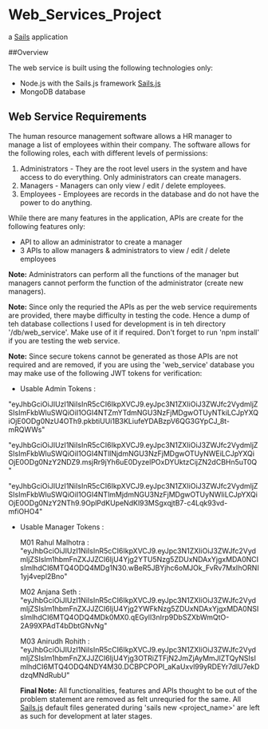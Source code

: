 # Web_Services_Project

a [Sails](http://sailsjs.org) application

##Overview

The web service is built using the following technologies only:

* Node.js with the Sails.js framework [Sails.js](http://sailsjs.org/)
* MongoDB database

## Web Service Requirements
The human resource management software allows a HR manager to manage a list of employees within their company. The software allows for the following roles, each with different levels of permissions:

1. Administrators - They are the root level users in the system and have access to do everything. Only administrators can create managers.
2. Managers - Managers can only view / edit / delete employees.
3. Employees - Employees are records in the database and do not have the power to do anything.

While there are many features in the application, APIs are create for the following features only:

* API to allow an administrator to create a manager
* 3 APIs to allow managers & administrators to view / edit / delete employees

**Note:** Administrators can perform all the functions of the manager but managers cannot perform the function of the administrator (create new managers).

**Note:** Since only the requried the APIs as per the web service requirements are provided, there maybe difficulty in testing the code. Hence a dump of teh database collections I used for development is in teh directory '/db/web_service'. Make use of it if required. Don't forget to run 'npm install' if you are testing the web service.

**Note:** Since secure tokens cannot be generated as those APIs are not required and are removed, if you are using the 'web_service' database you may make use of the following JWT tokens for verification:

* Usable Admin Tokens :

 "eyJhbGciOiJIUzI1NiIsInR5cCI6IkpXVCJ9.eyJpc3N1ZXIiOiJ3ZWJfc2VydmljZSIsImFkbWluSWQiOiI1OGI4NTZmYTdmNGU3NzFjMDgwOTUyNTkiLCJpYXQiOjE0ODg0NzU4OTh9.pkbtiUUi1B3KLiufeYDABzpV6QG3GYpCJ_8t-mRQWWs"

 "eyJhbGciOiJIUzI1NiIsInR5cCI6IkpXVCJ9.eyJpc3N1ZXIiOiJ3ZWJfc2VydmljZSIsImFkbWluSWQiOiI1OGI4NTllNjdmNGU3NzFjMDgwOTUyNWEiLCJpYXQiOjE0ODg0NzY2NDZ9.msjRr9jYh6uE0DyzelPOxDYUktzCijZN2dCBHn5uT0Q"

 "eyJhbGciOiJIUzI1NiIsInR5cCI6IkpXVCJ9.eyJpc3N1ZXIiOiJ3ZWJfc2VydmljZSIsImFkbWluSWQiOiI1OGI4NTlmMjdmNGU3NzFjMDgwOTUyNWIiLCJpYXQiOjE0ODg0NzY2NTh9.9OplPdKUpeNdKl93MSgxqjtB7-c4Lqk93vd-mfiOHO4"

* Usable Manager Tokens :

  M01 Rahul Malhotra  : "eyJhbGciOiJIUzI1NiIsInR5cCI6IkpXVCJ9.eyJpc3N1ZXIiOiJ3ZWJfc2VydmljZSIsIm1hbmFnZXJJZCI6IjU4Yjg2YTU5Nzg5ZDUxNDAxYjgxMDA0NCIsImlhdCI6MTQ4ODQ4MDg1N30.wBeR5JBYjhc6oMJOk_FvRv7MxIhORNI1yj4vepl2Bno"

  M02 Anjana Seth :
  "eyJhbGciOiJIUzI1NiIsInR5cCI6IkpXVCJ9.eyJpc3N1ZXIiOiJ3ZWJfc2VydmljZSIsIm1hbmFnZXJJZCI6IjU4Yjg2YWFkNzg5ZDUxNDAxYjgxMDA0NSIsImlhdCI6MTQ4ODQ4MDk0MX0.qEGyll3nIrp9DbSZXbWmQtO-2A99XPAdT4bDbtGNvNg"

  M03 Anirudh Rohith :
  "eyJhbGciOiJIUzI1NiIsInR5cCI6IkpXVCJ9.eyJpc3N1ZXIiOiJ3ZWJfc2VydmljZSIsIm1hbmFnZXJJZCI6IjU4Yjg3OTRiZTFjN2JmZjAyMmJlZTQyNSIsImlhdCI6MTQ4ODQ4NDY4M30.DCBPCPOPI_aKaUxvl99yRDEYr7dlU7ekDdzqMNdRubU"

  **Final Note:** All functionalities, features and APIs thought to be out of the problem statement are removed as felt unrequried for the same. All [Sails.js](http://sailsjs.org/) default files generated during 'sails new <project_name>' are left as such for development at later stages. 
